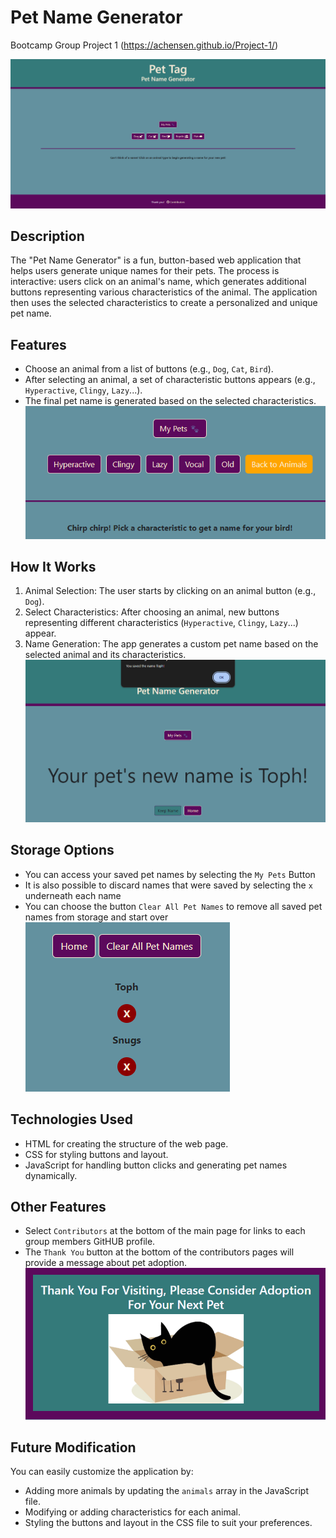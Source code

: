 # Pet Name Generator
Bootcamp Group Project 1
(https://achensen.github.io/Project-1/)

![Pet Tag Opening Page](assets\images\PetTagMain.png)
## Description
The "Pet Name Generator" is a fun, button-based web application that helps users generate unique names for their pets. The process is interactive: users click on an animal's name, which generates additional buttons representing various characteristics of the animal. The application then uses the selected characteristics to create a personalized and unique pet name.
## Features
- Choose an animal from a list of buttons (e.g., `Dog`, `Cat`, `Bird`).
- After selecting an animal, a set of characteristic buttons appears (e.g., `Hyperactive`, `Clingy`, `Lazy`...).
- The final pet name is generated based on the selected characteristics.
![Pet Tag Animal Characteristics](assets\images\PetTagCharacteristics.png)
## How It Works
1. Animal Selection: The user starts by clicking on an animal button (e.g., `Dog`).
2. Select Characteristics: After choosing an animal, new buttons representing different characteristics (`Hyperactive`, `Clingy`, `Lazy`...) appear.
3. Name Generation: The app generates a custom pet name based on the selected animal and its characteristics.
![Pet Tag Name Generation](assets\images\PetTagSaveName.png)
## Storage Options
- You can access your saved pet names by selecting the `My Pets` Button
- It is also possible to discard names that were saved by selecting the `x` underneath each name
- You can choose the button `Clear All Pet Names` to remove all saved pet names from storage and start over
![Pet Tag My Pets](assets/images/PetTagMyPets.png)
## Technologies Used
- HTML for creating the structure of the web page.
- CSS for styling buttons and layout.
- JavaScript for handling button clicks and generating pet names dynamically.
## Other Features
- Select `Contributors` at the bottom of the main page for links to each group members GitHUB profile.
- The `Thank You` button at the bottom of the contributors pages will provide a message about pet adoption.
![Pet Tag Pet Adoption](assets\images\PetTagAdoption.png)
## Future Modification
You can easily customize the application by:
- Adding more animals by updating the `animals` array in the JavaScript file.
- Modifying or adding characteristics for each animal.
- Styling the buttons and layout in the CSS file to suit your preferences.